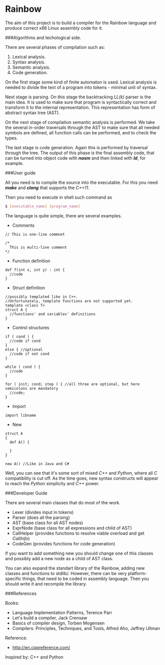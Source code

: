 Rainbow 
========

The aim of this project is to build a compiler for the Rainbow language and produce correct x86 Linux assembly code for it.

###Algorithms and techological side.

There are several phases of compilation such as:

1. Lexical analysis.
2. Syntax analysis.
3. Semantic analysis.
4. Code generation.

On the first stage some kind of finite automaton is used. Lexical analysis is needed to divide the text of a program into tokens - minimal unit of syntax.

Next stage is parsing. On this stage the backtracking *LL(k)* parser is the main idea.
It is used to make sure that program is syntactically correct and transform it to the internal representation.
This representation has form of abstract syntax tree (AST). 

On the next stage of compilation semantic analysis is performed. We take the several in-order traversals through the AST to make sure that all needed symbols are defined, all function calls can be performed, and to check the types.

The last stage is code generation. Again this is performed by traversal through the tree. The output of this phase is the final assembly code, that can be turned into object code with **_nasm_** and then linked with **_ld_**, for example.

###User guide

All you need is to compile the source into the executable. For this you need **_make_** and **_clang_** that supports the _C++11_.

Then you need to execute in shell such command as
```bash
$ [executable_name] [program_name]
```

The language is quite simple, there are several examples.

* Comments

```
// This is one-line commnet

/*
  This is multi-line comment
*/
```

* Function definition

```
def f(int x, int y) : int {
  //code
}
```

* Struct definition

```
//possibly templated like in C++. 
//Unfortunately, template functions are not supported yet.
template <class T>
struct A {
  //functions' and variables' definitions
}
```

* Control structures

```
if ( cond ) {
  //code if cond
}
else { //optional
  //code if not cond
}

while ( cond ) { 
  //code
}

for ( init; cond; step ) { //all three are optional, but here semicolons are mandatory
  //code;
}
```

* Import

```
import libname
```

* New

```
struct A 
{
  def A() {
  
  }
}

new A() //Like in Java and C#

```

Well, you can see that it's some sort of mixed _C++_ and _Python_, where all _C_ compatibility is cut off. As the time goes, new syntax constructs will appear to reach the _Python_ simplicity and _C++_ power.


###Developer Guide
  
There are several main classes that do most of the work.
* Lexer (divides input in tokens)
* Parser (does all the parsing)
* AST (base class for all AST nodes)
* ExprNode (base class for all expressions and child of AST)
* CallHelper (provides functions to resolve viable overload and get _CallInfo_)
* CodeGen (provides functions for code generation)

If you want to add something new you should change one of this classes and possibly add a new node as a child of AST class.

You can also expand the standart library of the Rainbow, adding new classes and functions to stdlib/. 
However, there can be very platform-specific things, that need to be coded in assembly language. Then you should write it and recompile the library.


###References

Books:

* Language Implementation Patterns, Terence Parr
* Let's build a compiler, Jack Crensaw
* Basics of compiler design, Torben Mogensen
* Compilers: Principles, Techniques, and Tools, Alfred Aho, Jeffrey Ullman 

Reference:

* http://en.cppreference.com/

Inspired by:
  C++ and Python
